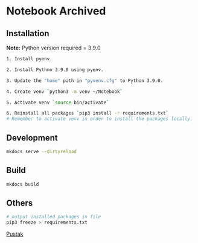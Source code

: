 # Notebook Archived

## Installation

**Note:** Python version required = 3.9.0

```bash
1. Install pyenv.

2. Install Python 3.9.0 using pyenv.

3. Update the "home" path in "pyvenv.cfg" to Python 3.9.0.

4. Create venv `python3 -m venv ~/Notebook`

5. Activate venv `source bin/activate`

6. Reinstall all packages `pip3 install -r requirements.txt`
# Remember to activate venv in order to install the packages locally.
```

## Development

```bash
mkdocs serve --dirtyreload
```

## Build

```bash
mkdocs build
```

## Others

```bash
# output installed packages in file
pip3 freeze > requirements.txt
```

[Pustak](https://abhaydgarg.github.io/Notebook-Archived/)
